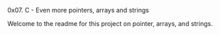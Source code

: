 0x07. C - Even more pointers, arrays and strings

Welcome to the readme for this project on pointer, arrays, and strings. 
